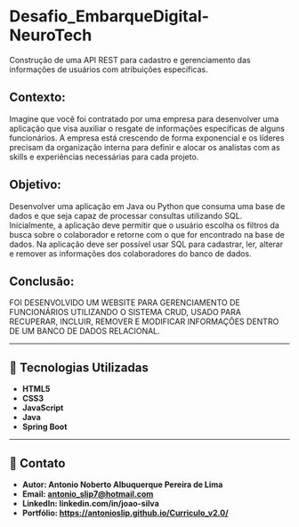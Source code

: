# Desafio_EmbarqueDigital-NeuroTech
Construção de uma API REST para cadastro e gerenciamento das informações de usuários com atribuições específicas.

## Contexto:
Imagine que você foi contratado por uma empresa para desenvolver uma aplicação que
visa auxiliar o resgate de informações específicas de alguns funcionários. A empresa está
crescendo de forma exponencial e os líderes precisam da organização interna para definir e
alocar os analistas com as skills e experiências necessárias para cada projeto.

## Objetivo:
Desenvolver uma aplicação em Java ou Python que consuma uma base de dados e que
seja capaz de processar consultas utilizando SQL. Inicialmente, a aplicação deve permitir
que o usuário escolha os filtros da busca sobre o colaborador e retorne com o que for
encontrado na base de dados.
Na aplicação deve ser possível usar SQL para cadastrar, ler, alterar e remover as informações
dos colaboradores do banco de dados.

## Conclusão:
FOI DESENVOLVIDO UM WEBSITE PARA GERENCIAMENTO DE FUNCIONÁRIOS UTILIZANDO O SISTEMA CRUD,
USADO PARA RECUPERAR, INCLUIR, REMOVER E MODIFICAR INFORMAÇÕES DENTRO DE UM BANCO DE DADOS RELACIONAL.

---

## 🚀 Tecnologias Utilizadas

- **HTML5**
- **CSS3**
- **JavaScript**
- **Java**
- **Spring Boot**

---

## 📧 Contato

- **Autor: Antonio Noberto Albuquerque Pereira de Lima**
- **Email: antonio_slip7@hotmail.com**
- **LinkedIn: linkedin.com/in/joao-silva**
- **Portfólio: https://antonioslip.github.io/Curriculo_v2.0/**
